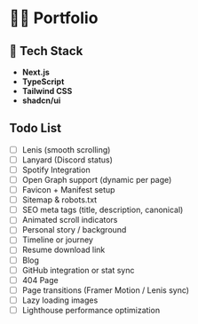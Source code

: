 # 🧑‍💻 Portfolio

## 🚀 Tech Stack

- **Next.js**
- **TypeScript**
- **Tailwind CSS**
- **shadcn/ui**

## Todo List


- [ ] Lenis (smooth scrolling)
- [ ] Lanyard (Discord status)
- [ ] Spotify Integration
- [ ] Open Graph support (dynamic per page)
- [ ] Favicon + Manifest setup
- [ ] Sitemap & robots.txt
- [ ] SEO meta tags (title, description, canonical)
- [ ] Animated scroll indicators
- [ ] Personal story / background
- [ ] Timeline or journey
- [ ] Resume download link
- [ ] Blog 
- [ ] GitHub integration or stat sync
- [ ] 404 Page
- [ ] Page transitions (Framer Motion / Lenis sync)
- [ ] Lazy loading images
- [ ] Lighthouse performance optimization
